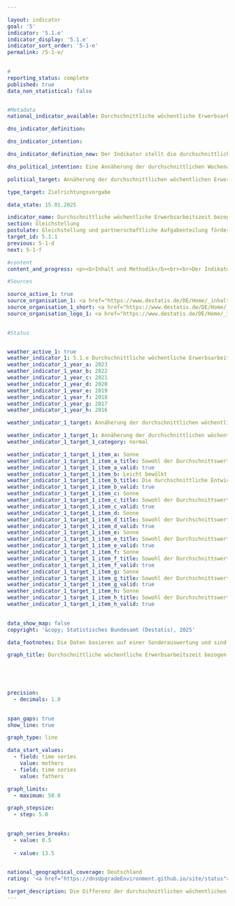 ```yaml
---

layout: indicator        
goal: '5'        
indicator: '5.1.e'        
indicator_display: '5.1.e'        
indicator_sort_order: '5-1-e'        
permalink: /5-1-e/        
        

#
reporting_status: complete        
published: true        
data_non_statistical: false        


#Metadata        
national_indicator_available: Durchschnittliche wöchentliche Erwerbsarbeitszeit bezogen auf alle Mütter und Väter        

dns_indicator_definition:         

dns_indicator_intention:         

dns_indicator_definition_new: Der Indikator stellt die durchschnittliche normalerweise geleistete wöchentliche Erwerbsarbeitszeit von Müttern <abbr title="beziehungsweise" tabindex="0">bzw.</abbr> Vätern (in Stunden) dar, bezogen auf alle Mütter <abbr title="beziehungsweise" tabindex="0">bzw.</abbr> Väter mit Kindern unter 18&nbsp;Jahren im Haushalt. Dabei wird die Summe der von Müttern <abbr title="beziehungsweise" tabindex="0">bzw.</abbr> Vätern normalerweise geleisteten Arbeitsstunden je Woche durch die Anzahl der Mütter <abbr title="beziehungsweise" tabindex="0">bzw.</abbr> Väter geteilt.        

dns_political_intention: Eine Annäherung der durchschnittlichen Wochenarbeitszeiten von Müttern und Vätern soll die wirtschaftliche Eigenständigkeit von Müttern stärken, insbesondere auch für den Fall der Trennung und im Alter. Eine Annäherung der Arbeitszeiten würde eine partnerschaftliche Aufgabenteilung unterstützen.        

political_target: Annäherung der durchschnittlichen wöchentlichen Erwerbsarbeitszeit bezogen auf alle Mütter und Väter        

type_target: Zielrichtungsvorgabe        

data_state: 15.01.2025        

indicator_name: Durchschnittliche wöchentliche Erwerbsarbeitszeit bezogen auf alle Mütter und Väter        
section: Gleichstellung        
postulate: Gleichstellung und partnerschaftliche Aufgabenteilung fördern        
target_id: 5.1.1        
previous: 5-1-d        
next: 5-1-f        

#content         
content_and_progress: <p><b>Inhalt und Methodik</b><br><br>Der Indikator stellt das Erwerbsverhalten von Müttern und Vätern gegenüber. Die geleisteten Arbeitsstunden beziehen sich dabei nicht nur auf erwerbstätige, sondern auf alle Mütter und Väter. Dadurch werden sowohl die unterschiedlichen Stundenumfänge von arbeitenden Müttern und Vätern als auch die unterschiedlich hohen Erwerbstätigenquoten berücksichtigt.<br><br>Für den Indikator werden Mütter und Väter im Alter von 15&nbsp;bis unter 65&nbsp;Jahren berücksichtigt, die mit mindestens einem Kind unter 18&nbsp;Jahren im Haushalt leben. Als Kinder gelten neben leiblichen Kindern auch Stief-, Pflege- und Adoptivkinder. Kinder, die noch im Haushalt der Eltern leben, dort aber bereits eigene Kinder betreuen, sowie Kinder, die in einer Lebensgemeinschaft mit einer Partnerin oder einem Partner leben, werden nicht der Herkunftsfamilie zugeordnet, sondern als eigene Familie beziehungsweise Lebensform in der Statistik erfasst.<br><br>Die Definition der Arbeitszeit folgt dem Konzept der Internationalen Arbeitsorganisation (ILO), das entgeltliche Arbeit sowie selbstständige oder mithelfende Tätigkeit umfasst. Unbezahlte Tätigkeiten wie Arbeiten im eigenen oder fremden Haushalt, Gartenarbeit, die Pflege und Betreuung von Kindern und Erwachsenen sowie ehrenamtliche Tätigkeiten werden nicht berücksichtigt.<br><br>Die Angaben beziehen sich auf die normalerweise geleistete Arbeitszeit. Gelegentliche oder einmalige Abweichungen von der vertraglich vereinbarten oder allgemein üblichen Arbeitszeit, wie beispielsweise durch Urlaub oder Krankheit, werden nicht berücksichtigt. Dadurch werden Verzerrungen, die unter anderem durch jahreszeitliche Schwankungen entstehen können, vermieden. Einschränkungen der Arbeitszeit aufgrund von Mutterschutz oder Elternzeit fließen jedoch in die Erhebung ein. Arbeitet ein Elternteil beispielsweise grundsätzlich in Vollzeit, befindet sich jedoch zum Zeitpunkt der Befragung in Elternzeit, wird die reduzierte Stundenzahl in den Indikator einbezogen.<br><br>Die Daten stammen aus dem Mikrozensus, einer jährlichen Stichprobenerhebung, die 1&nbsp;% der Bevölkerung in Deutschland umfasst. Aufgrund einer umfassenden Neugestaltung des Mikrozensus im Jahr 2020&nbsp;sind die ab diesem Jahr erhobenen Daten nur eingeschränkt mit den Vorjahresdaten vergleichbar.<br><br><b>Entwicklung</b><br><br>Die durchschnittliche Arbeitszeit der Väter lag seit 2005&nbsp;stets über 35&nbsp;Stunden pro Woche und erreichte im Jahr 2012&nbsp;mit 38,8&nbsp;Stunden den höchsten Wert. Der mit 36,5&nbsp;Stunden deutlich niedrigere Wert im Jahr 2020&nbsp;könnte einerseits auf die zuvor genannten Änderungen der Datenquelle zurückzuführen sein, andererseits jedoch auch durch die Auswirkungen der <abbr title="Coronavirus SARS-CoV-2" tabindex="0">COVID-19</abbr>-Pandemie, einschließlich der reduzierten Erwerbstätigkeit und der Schließungen von Schulen und Betreuungseinrichtungen, beeinflusst worden sein. 2023&nbsp;betrug die durchschnittliche Wochenarbeitszeit der Väter 36,8&nbsp;Stunden.<br><br>Die durchschnittliche wöchentliche Arbeitszeit der Mütter stieg zwischen 2006&nbsp;und 2023&nbsp;kontinuierlich an, mit Ausnahme des Jahres 2020. Im Jahr 2023&nbsp;lag sie bei 19,2&nbsp;Stunden. Dies entspricht etwas mehr als der Hälfte der durchschnittlichen Arbeitszeit der Väter.<br><br>Die Verringerung der Differenz zwischen den Erwerbsarbeitszeiten von Müttern und Vätern von 21,2&nbsp;Stunden im Jahr 2006&nbsp;auf 17,6&nbsp;Stunden im Jahr 2023, die ausschließlich auf eine gestiegene Arbeitszeit der Mütter zurückzuführen ist, zeigt, dass sich die Erwerbsbeteiligung von Müttern verändert hat. Die Veränderung könnte auf eine zunehmende Flexibilität auf dem Arbeitsmarkt, eine verbesserte Vereinbarkeit von Familie und Beruf sowie andere gesellschaftliche Entwicklungen zurückzuführen sein. Während die Arbeitszeit der Väter weitgehend konstant geblieben ist, zeigt sich bei Müttern eine zunehmende Integration in den Arbeitsmarkt.<br><br>Der Indikator stellt lediglich die Unterschiede in den quantitativen Umfängen der Erwerbstätigkeit dar. Er gibt daher keine Auskunft über die zugrundeliegenden Ursachen oder Motivationen einer geringeren Erwerbstätigkeit wie etwa fehlende Betreuungsmöglichkeiten, der Wunsch mehr Zeit mit den Kindern zu verbringen, eine unterschiedliche Bezahlung der beiden Elternteile oder ein alleiniges Erziehen der Kinder, das überwiegend von Müttern geleistet wird.<br><br>Das politisch festgelegte Ziel ist eine Annäherung der durchschnittlichen wöchentlichen Erwerbsarbeitszeit von Müttern und Vätern. Derzeit wird diese Annäherung überwiegend durch eine Erhöhung der Arbeitszeit von Müttern erreicht, während die Arbeitszeit von Vätern nur geringfügig sank.</p>                

#Sources        

source_active_1: true
source_organisation_1: <a href="https://www.destatis.de/DE/Home/_inhalt.html" target="_blank">Statistisches Bundesamt</a>
source_organisation_1_short: <a href="https://www.destatis.de/DE/Home/_inhalt.html" target="_blank">Statistisches Bundesamt</a>
source_organisation_logo_1: <a href="https://www.destatis.de/DE/Home/_inhalt.html" target="_blank"><img src="https://dnsTestEnvironment.github.io/dns-indicators/public/OrgImgDe/destatis.png" alt="Statistisches Bundesamt" title=" Klicken Sie hier um zur Homepage der Organisation Statistisches Bundesamt zu gelangen." style="height:60px; width:148px; border:transparent"/></a>
        

#Status        


weather_active_1: true
weather_indicator_1: 5.1.e Durchschnittliche wöchentliche Erwerbsarbeitszeit bezogen auf alle Mütter und Väter
weather_indicator_1_year_a: 2023
weather_indicator_1_year_b: 2022
weather_indicator_1_year_c: 2021
weather_indicator_1_year_d: 2020
weather_indicator_1_year_e: 2019
weather_indicator_1_year_f: 2018
weather_indicator_1_year_g: 2017
weather_indicator_1_year_h: 2016

weather_indicator_1_target: Annäherung der durchschnittlichen wöchentlichen Erwerbsarbeitszeit bezogen auf alle Mütter und Väter

weather_indicator_1_target_1: Annäherung der durchschnittlichen wöchentlichen Erwerbsarbeitszeit bezogen auf alle Mütter und Väter
weather_indicator_1_target_1_category: normal

weather_indicator_1_target_1_item_a: Sonne
weather_indicator_1_target_1_item_a_title: Sowohl der Durchschnittswert als auch die vorangegangene jährliche Veränderung deuteten in 2023 in die richtige Richtung.
weather_indicator_1_target_1_item_a_valid: true
weather_indicator_1_target_1_item_b: Leicht bewölkt
weather_indicator_1_target_1_item_b_title: Die durchschnittliche Entwicklung zielte in 2022 in die richtige Richtung, im vorangegangenen Jahr ergab sich jedoch eine Entwicklung in die falsche Richtung oder gar keine Veränderung.
weather_indicator_1_target_1_item_b_valid: true
weather_indicator_1_target_1_item_c: Sonne
weather_indicator_1_target_1_item_c_title: Sowohl der Durchschnittswert als auch die vorangegangene jährliche Veränderung deuteten in 2021 in die richtige Richtung.
weather_indicator_1_target_1_item_c_valid: true
weather_indicator_1_target_1_item_d: Sonne
weather_indicator_1_target_1_item_d_title: Sowohl der Durchschnittswert als auch die vorangegangene jährliche Veränderung deuteten in 2020 in die richtige Richtung.
weather_indicator_1_target_1_item_d_valid: true
weather_indicator_1_target_1_item_e: Sonne
weather_indicator_1_target_1_item_e_title: Sowohl der Durchschnittswert als auch die vorangegangene jährliche Veränderung deuteten in 2019 in die richtige Richtung.
weather_indicator_1_target_1_item_e_valid: true
weather_indicator_1_target_1_item_f: Sonne
weather_indicator_1_target_1_item_f_title: Sowohl der Durchschnittswert als auch die vorangegangene jährliche Veränderung deuteten in 2018 in die richtige Richtung.
weather_indicator_1_target_1_item_f_valid: true
weather_indicator_1_target_1_item_g: Sonne
weather_indicator_1_target_1_item_g_title: Sowohl der Durchschnittswert als auch die vorangegangene jährliche Veränderung deuteten in 2017 in die richtige Richtung.
weather_indicator_1_target_1_item_g_valid: true
weather_indicator_1_target_1_item_h: Sonne
weather_indicator_1_target_1_item_h_title: Sowohl der Durchschnittswert als auch die vorangegangene jährliche Veränderung deuteten in 2016 in die richtige Richtung.
weather_indicator_1_target_1_item_h_valid: true        
        

data_show_map: false        
copyright: '&copy; Statistisches Bundesamt (Destatis), 2025'        

data_footnotes: Die Daten basieren auf einer Sonderauswertung und sind nicht öffentlich zugänglich.<br>• Aufgrund einer umfassenden Neugestaltung des Mikrozensus ist ein Vergleich der Daten des Erhebungsjahres 2020&nbsp;mit den Vorjahren nur eingeschränkt möglich (Zeitreihenbruch).        

graph_title: Durchschnittliche wöchentliche Erwerbsarbeitszeit bezogen auf alle Mütter und Väter (mit Kindern unter 18 Jahren im Haushalt)        

        

        

precision: 
  - decimals: 1.0
            

span_gaps: true        
show_line: true        

graph_type: line                

data_start_values: 
  - field: time series
    value: mothers
  - field: time series
    value: fathers        

graph_limits: 
  - maximum: 50.0        

graph_stepsize: 
  - step: 5.0
            

graph_series_breaks: 
  - value: 0.5
    
  - value: 13.5
                            

national_geographical_coverage: Deutschland                
rating: '<a href="https://dnsUpgradeEnvironment.github.io/site/status"><img src="https://sdg-indikatoren.de/public/Wettersymbole/Sonne.png" title="Sowohl der Durchschnittswert als auch die vorangegangene jährliche Veränderung deuteten in 2023 in die richtige Richtung." alt="Wettersymbol Sonne"/></a>'        

target_description: Die Differenz der durchschnittlichen wöchentlichen Erwerbsarbeitszeit zwischen Müttern und Vätern soll sinken.<br><br>Ausgehend von der Zielformulierung, die nicht weiter definiert, ob das politisch festgelegte Ziel durch einen Anstieg der Arbeitszeit der Mütter oder eine Verringerung der Arbeitszeit der Väter erfolgen soll, fand im Durchschnitt der letzten sechs Jahre, wie auch in letzten Jahr (2023), die gewünschte Verringerung der Differenz statt. Der Indikator 5.1.e wird für das Jahr 2022&nbsp;mit "Sonne" bewertet.        
---
```


